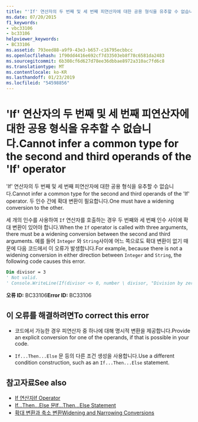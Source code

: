 ```yaml
---
title: "'If' 연산자의 두 번째 및 세 번째 피연산자에 대한 공용 형식을 유추할 수 없습니다."
ms.date: 07/20/2015
f1_keywords:
- vbc33106
- bc33106
helpviewer_keywords:
- BC33106
ms.assetid: 793eed88-a9f9-43e3-b657-c16795ecbbcc
ms.openlocfilehash: 1f90dd4416e692cf7d33503eb8f78c6581da2483
ms.sourcegitcommit: 6b308cf6d627d78ee36dbbae8972a310ac7fd6c8
ms.translationtype: MT
ms.contentlocale: ko-KR
ms.lasthandoff: 01/23/2019
ms.locfileid: "54598856"
---
```

# <a name="cannot-infer-a-common-type-for-the-second-and-third-operands-of-the-if-operator"></a><span data-ttu-id="d7cd0-102">'If' 연산자의 두 번째 및 세 번째 피연산자에 대한 공용 형식을 유추할 수 없습니다.</span><span class="sxs-lookup"><span data-stu-id="d7cd0-102">Cannot infer a common type for the second and third operands of the 'If' operator</span></span>
<span data-ttu-id="d7cd0-103">'If' 연산자의 두 번째 및 세 번째 피연산자에 대한 공용 형식을 유추할 수 없습니다.</span><span class="sxs-lookup"><span data-stu-id="d7cd0-103">Cannot infer a common type for the second and third operands of the 'If' operator.</span></span> <span data-ttu-id="d7cd0-104">두 인수 간에 확대 변환이 필요합니다.</span><span class="sxs-lookup"><span data-stu-id="d7cd0-104">One must have a widening conversion to the other.</span></span>  
  
 <span data-ttu-id="d7cd0-105">세 개의 인수를 사용하여 `If` 연산자를 호출하는 경우 두 번째와 세 번째 인수 사이에 확대 변환이 있어야 합니다.</span><span class="sxs-lookup"><span data-stu-id="d7cd0-105">When the `If` operator is called with three arguments, there must be a widening conversion between the second and third arguments.</span></span> <span data-ttu-id="d7cd0-106">예를 들어 `Integer` 와 `String`사이에 어느 쪽으로도 확대 변환이 없기 때문에 다음 코드에서 이 오류가 발생합니다.</span><span class="sxs-lookup"><span data-stu-id="d7cd0-106">For example, because there is not a widening conversion in either direction between `Integer` and `String`, the following code causes this error.</span></span>  
  
```vb  
Dim divisor = 3  
' Not valid.  
' Console.WriteLine(If(divisor <> 0, number \ divisor, "Division by zero"))  
```  
  
 <span data-ttu-id="d7cd0-107">**오류 ID:** BC33106</span><span class="sxs-lookup"><span data-stu-id="d7cd0-107">**Error ID:** BC33106</span></span>  
  
## <a name="to-correct-this-error"></a><span data-ttu-id="d7cd0-108">이 오류를 해결하려면</span><span class="sxs-lookup"><span data-stu-id="d7cd0-108">To correct this error</span></span>  
  
-   <span data-ttu-id="d7cd0-109">코드에서 가능한 경우 피연산자 중 하나에 대해 명시적 변환을 제공합니다.</span><span class="sxs-lookup"><span data-stu-id="d7cd0-109">Provide an explicit conversion for one of the operands, if that is possible in your code.</span></span>  
  
-   <span data-ttu-id="d7cd0-110">`If...Then...Else` 문 등의 다른 조건 생성을 사용합니다.</span><span class="sxs-lookup"><span data-stu-id="d7cd0-110">Use a different condition construction, such as an `If...Then...Else` statement.</span></span>  
  
## <a name="see-also"></a><span data-ttu-id="d7cd0-111">참고자료</span><span class="sxs-lookup"><span data-stu-id="d7cd0-111">See also</span></span>
- [<span data-ttu-id="d7cd0-112">If 연산자</span><span class="sxs-lookup"><span data-stu-id="d7cd0-112">If Operator</span></span>](../../visual-basic/language-reference/operators/if-operator.md)
- [<span data-ttu-id="d7cd0-113">If...Then...Else 문</span><span class="sxs-lookup"><span data-stu-id="d7cd0-113">If...Then...Else Statement</span></span>](../../visual-basic/language-reference/statements/if-then-else-statement.md)
- [<span data-ttu-id="d7cd0-114">확대 변환과 축소 변환</span><span class="sxs-lookup"><span data-stu-id="d7cd0-114">Widening and Narrowing Conversions</span></span>](../../visual-basic/programming-guide/language-features/data-types/widening-and-narrowing-conversions.md)
